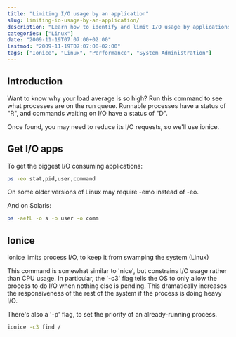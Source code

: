 ```yaml
---
title: "Limiting I/O usage by an application"
slug: limiting-io-usage-by-an-application/
description: "Learn how to identify and limit I/O usage by applications to improve system performance and responsiveness."
categories: ["Linux"]
date: "2009-11-19T07:07:00+02:00"
lastmod: "2009-11-19T07:07:00+02:00"
tags: ["Ionice", "Linux", "Performance", "System Administration"]
---
```


## Introduction

Want to know why your load average is so high? Run this command to see what processes are on the run queue. Runnable processes have a status of "R", and commands waiting on I/O have a status of "D".

Once found, you may need to reduce its I/O requests, so we'll use ionice.

## Get I/O apps

To get the biggest I/O consuming applications:

```bash
ps -eo stat,pid,user,command 
```

On some older versions of Linux may require -emo instead of -eo.

And on Solaris:

```bash
ps -aefL -o s -o user -o comm 
```

## Ionice

ionice limits process I/O, to keep it from swamping the system (Linux)

This command is somewhat similar to 'nice', but constrains I/O usage rather than CPU usage. In particular, the '-c3' flag tells the OS to only allow the process to do I/O when nothing else is pending. This dramatically increases the responsiveness of the rest of the system if the process is doing heavy I/O.

There's also a '-p' flag, to set the priority of an already-running process.

```bash
ionice -c3 find /
```
